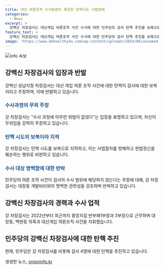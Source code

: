 ```yaml
---
title: 대선 여론조작 수사팀장이 폭로한 탄핵시도 사법방해
categories:
  - News
excerpt: >
  강백신 차장검사는 대선개입 여론조작 사건 수사에 대한 민주당의 검사 탄핵 추진을 보복으로 지목하며 반발했다. 그는 해당 수사의 법적 위법성이 없었음을 강조하고, 이를 통해 대장동 개발비리를 은폐하기 위한 허위사실을 유포한 것으로 설명했다. 또한, 민주당의 주장에 대해 반박하며 해당 사건이 검사의 수사 범위에 들어간다고 주장했다. 이에 더해, 강 차장검사는 민주당의 탄핵 시도를 외압으로 간주하고 사법절차를 방해하는 행위로 비판하며, 자기편 비리의 옹호를 위한 행위를 중단할 것을 촉구했다.
feature_text: >
  강백신 차장검사는 대선개입 여론조작 사건 수사에 대한 민주당의 검사 탄핵 추진을 보복으로 지목하며 반발했다. 그는 해당 수사의 법적 위법성이 없었음을 강조하고, 이를 통해 대장동 개발비리를 은폐하기 위한 허위사실을 유포한 것으로 설명했다. 또한, 민주당의 주장에 대해 반박하며 해당 사건이 검사의 수사 범위에 들어간다고 주장했다. 이에 더해, 강 차장검사는 민주당의 탄핵 시도를 외압으로 간주하고 사법절차를 방해하는 행위로 비판하며, 자기편 비리의 옹호를 위한 행위를 중단할 것을 촉구했다.
image: 'https://www.behealthy4u.com/wp-content/uploads/2024/06/unnamed-file.png'
---
```


<p><img src="https://www.behealthy4u.com/wp-content/uploads/2024/06/unnamed-file.png" alt="info 속보" /></p>

<h2 data-ke-size="size26">강백신 차장검사의 입장과 반발</h2>

<p data-ke-size="size16">강백신 성남지청 차장검사는 대선 개입 여론 조작 사건에 대한 탄핵이 검사에 대한 보복이라고 주장하며, 이에 반발하고 있습니다.</p>

<h3><b><span style="color: #1a5490;">수사과정의 무죄 주장</span></b></h3>

<p data-ke-size="size16">강 차장검사는 "수사 과정에 아무런 위법이 없었다"는 입장을 표명하고 있으며, 자신이 무죄임을 강력히 주장하고 있습니다.</p>

<h3><b><span style="color: #1a5490;">탄핵 시도의 보복이라 지적</span></b></h3>

<p data-ke-size="size16">강 차장검사는 탄핵 시도를 보복으로 지적하고, 이는 사법절차를 방해하고 헌법정신을 훼손하는 행위로 비판하고 있습니다.</p>

<h3><b><span style="color: #1a5490;">수사 대상 명백함에 대한 반박</span></b></h3>

<p data-ke-size="size16">민주당의 여론 조작 사건이 검사의 수사 범위에 해당하지 않는다는 주장에 대해, 강 차장검사는 대장동 개발비리와의 명백한 관련성을 강조하며 반박하고 있습니다.</p>

<h2 data-ke-size="size26">강백신 차장검사의 경력과 수사 업적</h2>

<p data-ke-size="size16">강 차장검사는 2022년부터 최근까지 중앙지검 반부패1부장과 3부장으로 근무하며 대장동, 백현동 의혹과 대선개입 여론조작 사건을 지휘했습니다.</p>

<h2 data-ke-size="size26">민주당의 강백신 차장검사에 대한 탄핵 추진</h2>

<p data-ke-size="size16">현재, 민주당은 강 차장검사를 비롯해 검사 4명에 대한 탄핵을 추진하고 있습니다.</p>
생생한 뉴스, <a href="https://onioninfo.kr" rel="dofollow">onioninfo.kr</a>


